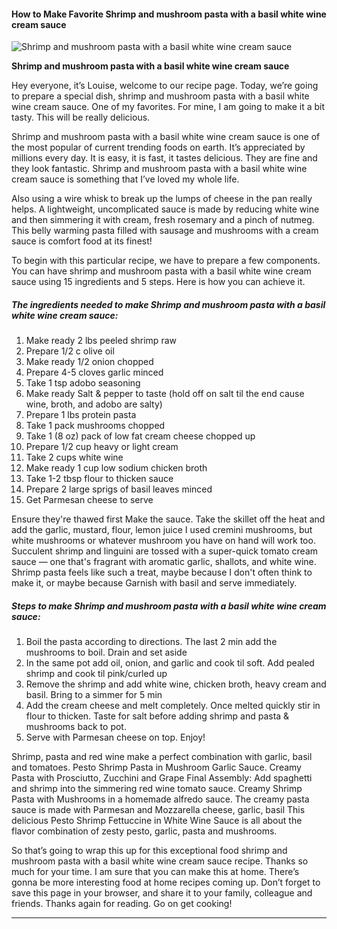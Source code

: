             

#### How to Make Favorite Shrimp and mushroom pasta with a basil white wine cream sauce

![Shrimp and mushroom pasta with a basil white wine cream sauce](https://img-global.cpcdn.com/recipes/203ea7a9a0e677a9/751x532cq70/shrimp-and-mushroom-pasta-with-a-basil-white-wine-cream-sauce-recipe-main-photo.jpg)

**Shrimp and mushroom pasta with a basil white wine cream sauce**

Hey everyone, it’s Louise, welcome to our recipe page. Today, we’re going to prepare a special dish, shrimp and mushroom pasta with a basil white wine cream sauce. One of my favorites. For mine, I am going to make it a bit tasty. This will be really delicious.

Shrimp and mushroom pasta with a basil white wine cream sauce is one of the most popular of current trending foods on earth. It’s appreciated by millions every day. It is easy, it is fast, it tastes delicious. They are fine and they look fantastic. Shrimp and mushroom pasta with a basil white wine cream sauce is something that I’ve loved my whole life.

Also using a wire whisk to break up the lumps of cheese in the pan really helps. A lightweight, uncomplicated sauce is made by reducing white wine and then simmering it with cream, fresh rosemary and a pinch of nutmeg. This belly warming pasta filled with sausage and mushrooms with a cream sauce is comfort food at its finest!

To begin with this particular recipe, we have to prepare a few components. You can have shrimp and mushroom pasta with a basil white wine cream sauce using 15 ingredients and 5 steps. Here is how you can achieve it.

##### The ingredients needed to make Shrimp and mushroom pasta with a basil white wine cream sauce:

1.  Make ready 2 lbs peeled shrimp raw
2.  Prepare 1/2 c olive oil
3.  Make ready 1/2 onion chopped
4.  Prepare 4-5 cloves garlic minced
5.  Take 1 tsp adobo seasoning
6.  Make ready Salt & pepper to taste (hold off on salt til the end cause wine, broth, and adobo are salty)
7.  Prepare 1 lbs protein pasta
8.  Take 1 pack mushrooms chopped
9.  Take 1 (8 oz) pack of low fat cream cheese chopped up
10.  Prepare 1/2 cup heavy or light cream
11.  Take 2 cups white wine
12.  Make ready 1 cup low sodium chicken broth
13.  Take 1-2 tbsp flour to thicken sauce
14.  Prepare 2 large sprigs of basil leaves minced
15.  Get Parmesan cheese to serve

Ensure they're thawed first Make the sauce. Take the skillet off the heat and add the garlic, mustard, flour, lemon juice I used cremini mushrooms, but white mushrooms or whatever mushroom you have on hand will work too. Succulent shrimp and linguini are tossed with a super-quick tomato cream sauce — one that's fragrant with aromatic garlic, shallots, and white wine. Shrimp pasta feels like such a treat, maybe because I don't often think to make it, or maybe because Garnish with basil and serve immediately.

##### Steps to make Shrimp and mushroom pasta with a basil white wine cream sauce:

1.  Boil the pasta according to directions. The last 2 min add the mushrooms to boil. Drain and set aside
2.  In the same pot add oil, onion, and garlic and cook til soft. Add pealed shrimp and cook til pink/curled up
3.  Remove the shrimp and add white wine, chicken broth, heavy cream and basil. Bring to a simmer for 5 min
4.  Add the cream cheese and melt completely. Once melted quickly stir in flour to thicken. Taste for salt before adding shrimp and pasta & mushrooms back to pot.
5.  Serve with Parmesan cheese on top. Enjoy!

Shrimp, pasta and red wine make a perfect combination with garlic, basil and tomatoes. Pesto Shrimp Pasta in Mushroom Garlic Sauce. Creamy Pasta with Prosciutto, Zucchini and Grape Final Assembly: Add spaghetti and shrimp into the simmering red wine tomato sauce. Creamy Shrimp Pasta with Mushrooms in a homemade alfredo sauce. The creamy pasta sauce is made with Parmesan and Mozzarella cheese, garlic, basil This delicious Pesto Shrimp Fettuccine in White Wine Sauce is all about the flavor combination of zesty pesto, garlic, pasta and mushrooms.

So that’s going to wrap this up for this exceptional food shrimp and mushroom pasta with a basil white wine cream sauce recipe. Thanks so much for your time. I am sure that you can make this at home. There’s gonna be more interesting food at home recipes coming up. Don’t forget to save this page in your browser, and share it to your family, colleague and friends. Thanks again for reading. Go on get cooking!

* * *